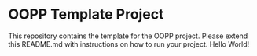# OOPP Template Project

This repository contains the template for the OOPP project. Please extend this README.md with instructions on how to run your project.
Hello World!